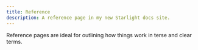 ```yaml
---
title: Reference
description: A reference page in my new Starlight docs site.
---
```


Reference pages are ideal for outlining how things work in terse and clear terms.
